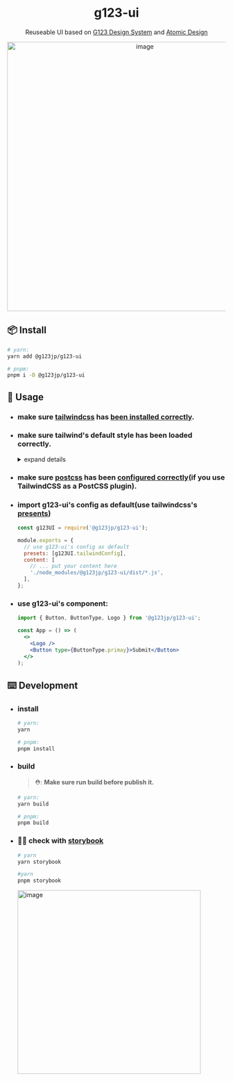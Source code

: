 <h1 align="center"> g123-ui </h1>
<div align="center">

Reuseable UI based on [G123 Design System](https://www.figma.com/file/U4LsgpPqBkL5FX2UNUDm9o/G123-Design-System) and [Atomic Design](https://atomicdesign.bradfrost.com/)

  <img width="619" alt="image" src="https://user-images.githubusercontent.com/1228449/197720965-e5c2ec63-dc83-43ca-a23d-d1d1bcbf352c.png">
  
</div>

## 📦 Install

```bash
# yarn:
yarn add @g123jp/g123-ui

# pnpm:
pnpm i -D @g123jp/g123-ui
```

## 🔨 Usage

- ### make sure [tailwindcss](https://tailwindcss.com/) has [been installed correctly](https://tailwindcss.com/docs/installation).

- ### make sure tailwind's default style has been loaded correctly.

  <details><summary>expand details</summary>
  <p>

  ```css
  # in your root css
  @tailwind base;
  @tailwind components;
  @tailwind utilities;
  ```

  </p>
  </details>

- ### make sure [postcss](https://postcss.org/) has been [configured correctly](https://tailwindcss.com/docs/installation/using-postcss)(if you use TailwindCSS as a PostCSS plugin).

- ### import g123-ui's config as default(use tailwindcss's [presents](https://tailwindcss.com/docs/presets))

  ```js
  const g123UI = require('@g123jp/g123-ui');

  module.exports = {
    // use g123-ui's config as default
    presets: [g123UI.tailwindConfig],
    content: [
      // ... put your content here
      './node_modules/@g123jp/g123-ui/dist/*.js',
    ],
  };
  ```

- ### use g123-ui's component:

  ```jsx
  import { Button, ButtonType, Logo } from '@g123jp/g123-ui';

  const App = () => (
    <>
      <Logo />
      <Button type={ButtonType.primay}>Submit</Button>
    </>
  );
  ```

## ⌨️ Development

- ### install

  ```bash
  # yarn:
  yarn

  # pnpm:
  pnpm install
  ```

- ### build

  > ⛑: **Make sure run build before publish it.**

  ```bash
  # yarn:
  yarn build

  # pnpm:
  pnpm build
  ```

- ### 🤹🏼 check with [storybook](https://storybook.js.org/)
  ```bash
  # yarn
  yarn storybook

  #yarn
  pnpm storybook
  ```
  <img width="422" alt="image" src="https://user-images.githubusercontent.com/1228449/154028955-b1e3e8ea-982f-4bb1-bc37-56ba8be74ff0.png">
